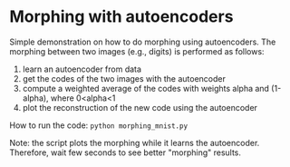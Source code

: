 # Morphing with autoencoders

Simple demonstration on how to do morphing using autoencoders.
The morphing between two images (e.g., digits) is performed as follows:
1. learn an autoencoder from data
2. get the codes of the two images with the autoencoder
3. compute a weighted average of the codes with weights alpha and (1-alpha), where 0<alpha<1
4. plot the reconstruction of the new code using the autoencoder

How to run the code:
```python morphing_mnist.py```  

Note: the script plots the morphing while it learns the autoencoder.
Therefore, wait few seconds to see better "morphing" results.
